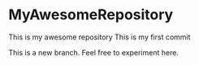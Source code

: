 # MyAwesomeRepository
This is my awesome repository
This is my first commit

This is a new branch. Feel free to experiment here.